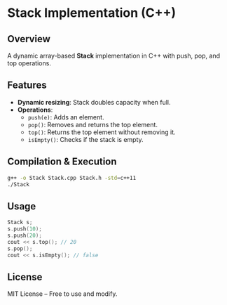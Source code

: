 # Stack Implementation (C++)

## Overview
A dynamic array-based **Stack** implementation in C++ with push, pop, and top operations.

## Features
- **Dynamic resizing**: Stack doubles capacity when full.
- **Operations**:
  - `push(e)`: Adds an element.
  - `pop()`: Removes and returns the top element.
  - `top()`: Returns the top element without removing it.
  - `isEmpty()`: Checks if the stack is empty.

## Compilation & Execution
```bash
g++ -o Stack Stack.cpp Stack.h -std=c++11
./Stack
```

## Usage
```cpp
Stack s;
s.push(10);
s.push(20);
cout << s.top(); // 20
s.pop();
cout << s.isEmpty(); // false
```

## License
MIT License – Free to use and modify.
